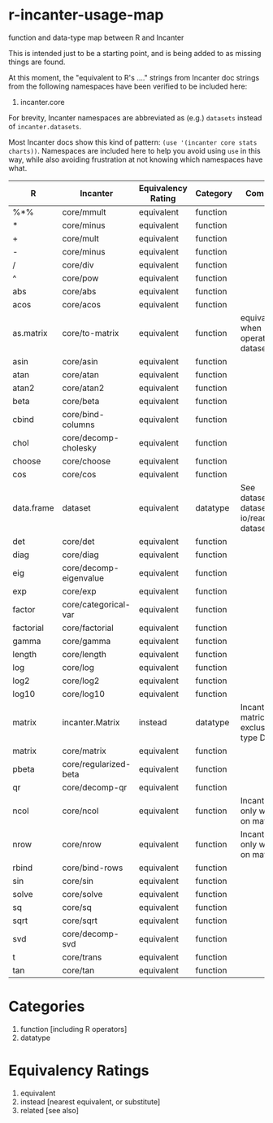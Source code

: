 r-incanter-usage-map
====================

function and data-type map between R and Incanter

This is intended just to be a starting point, and is being added to as missing
things are found.

At this moment, the "equivalent to R's ...." strings from Incanter doc strings
from the following namespaces have been verified to be included here:
1. incanter.core

For brevity, Incanter namespaces are abbreviated as (e.g.) ```datasets```
instead of ```incanter.datasets```.

Most Incanter docs show this kind of pattern: ```(use '(incanter core stats
charts))```.  Namespaces are included here to help you avoid using ```use``` in
this way, while also avoiding frustration at not knowing which namespaces have
what.

| R           | Incanter               | Equivalency Rating | Category | Comments                                       |
|-------------|------------------------|--------------------|----------|----------------------------------------------  |
| %*%         | core/mmult             | equivalent         | function |                                                |
| *           | core/minus             | equivalent         | function |                                                |
| +           | core/mult              | equivalent         | function |                                                |
| -           | core/minus             | equivalent         | function |                                                |
| /           | core/div               | equivalent         | function |                                                |
| ^           | core/pow               | equivalent         | function |                                                |
| abs         | core/abs               | equivalent         | function |                                                |
| acos        | core/acos              | equivalent         | function |                                                |
| as.matrix   | core/to-matrix         | equivalent         | function | equivalent when operating on datasets          |
| asin        | core/asin              | equivalent         | function |                                                |
| atan        | core/atan              | equivalent         | function |                                                |
| atan2       | core/atan2             | equivalent         | function |                                                |
| beta        | core/beta              | equivalent         | function |                                                |
| cbind       | core/bind-columns      | equivalent         | function |                                                |
| chol        | core/decomp-cholesky   | equivalent         | function |                                                |
| choose      | core/choose            | equivalent         | function |                                                |
| cos         | core/cos               | equivalent         | function |                                                |
| data.frame  | dataset                | equivalent         | datatype | See datasets/get-dataset, io/read-dataset      |
| det         | core/det               | equivalent         | function |                                                |
| diag        | core/diag              | equivalent         | function |                                                |
| eig         | core/decomp-eigenvalue | equivalent         | function |                                                |
| exp         | core/exp               | equivalent         | function |                                                |
| factor      | core/categorical-var   | equivalent         | function |                                                |
| factorial   | core/factorial         | equivalent         | function |                                                |
| gamma       | core/gamma             | equivalent         | function |                                                |
| length      | core/length            | equivalent         | function |                                                |
| log         | core/log               | equivalent         | function |                                                |
| log2        | core/log2              | equivalent         | function |                                                |
| log10       | core/log10             | equivalent         | function |                                                |
| matrix      | incanter.Matrix        | instead            | datatype | Incanter matrices are exclusive to type Double |
| matrix      | core/matrix            | equivalent         | function |                                                |
| pbeta       | core/regularized-beta  | equivalent         | function |                                                |
| qr          | core/decomp-qr         | equivalent         | function |                                                |
| ncol        | core/ncol              | equivalent         | function | Incanter's only works on matrices              |
| nrow        | core/nrow              | equivalent         | function | Incanter's only works on matrices              |
| rbind       | core/bind-rows         | equivalent         | function |                                                |
| sin         | core/sin               | equivalent         | function |                                                |
| solve       | core/solve             | equivalent         | function |                                                |
| sq          | core/sq                | equivalent         | function |                                                |
| sqrt        | core/sqrt              | equivalent         | function |                                                |
| svd         | core/decomp-svd        | equivalent         | function |                                                |
| t           | core/trans             | equivalent         | function |                                                |
| tan         | core/tan               | equivalent         | function |                                                |


# Categories #
1. function [including R operators]
2. datatype

# Equivalency Ratings #
1. equivalent
2. instead [nearest equivalent, or substitute]
3. related [see also]
